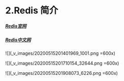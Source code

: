 # 2.Redis 简介
##### [Redis官网](https://redis.io/)

##### [Redis中文网](https://www.redis.net.cn/)
![](_v_images/20200515201401969_1001.png =600x)

![](_v_images/20200515201710154_32644.png =600x)

![](_v_images/20200515201908073_6226.png =600x)